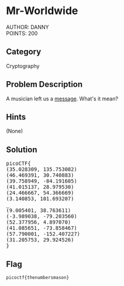 <h1>Mr-Worldwide</h1>
AUTHOR: DANNY<br>
POINTS: 200

<h2>Category</h2>
Cryptography

<h2>Problem Description</h2>
A musician left us a <a href="https://github.com/laiyutong/picoCTF_2019_writeup/blob/main/Cryptography/Mr-Worldwide/message.txt">message</a>. What's it mean?

<h2>Hints</h2>
(None)

<h2>Solution</h2>

<pre class="text">
picoCTF{
(35.028309, 135.753082)
(46.469391, 30.740883)
(39.758949, -84.191605)
(41.015137, 28.979530)
(24.466667, 54.366669)
(3.140853, 101.693207)
_
(9.005401, 38.763611)
(-3.989038, -79.203560)
(52.377956, 4.897070)
(41.085651, -73.858467)
(57.790001, -152.407227)
(31.205753, 29.924526)
}
</pre>

<h2>Flag</h2>
<code>picoctf{thenumbersmason}</code>

